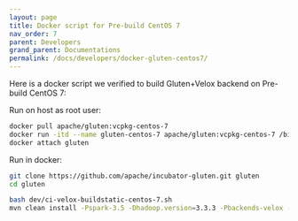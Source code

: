 ```yaml
---
layout: page
title: Docker script for Pre-build CentOS 7
nav_order: 7
parent: Developers
grand_parent: Documentations
permalink: /docs/developers/docker-gluten-centos7/
---
```

Here is a docker script we verified to build Gluten+Velox backend on Pre-build CentOS 7:

Run on host as root user:
```bash
docker pull apache/gluten:vcpkg-centos-7
docker run -itd --name gluten-centos-7 apache/gluten:vcpkg-centos-7 /bin/bash
docker attach gluten
```

Run in docker:
```bash
git clone https://github.com/apache/incubator-gluten.git gluten
cd gluten

bash dev/ci-velox-buildstatic-centos-7.sh
mvn clean install -Pspark-3.5 -Dhadoop.version=3.3.3 -Pbackends-velox -Pceleborn -Puniffle -DskipTests -Dmaven.source.skip
```
